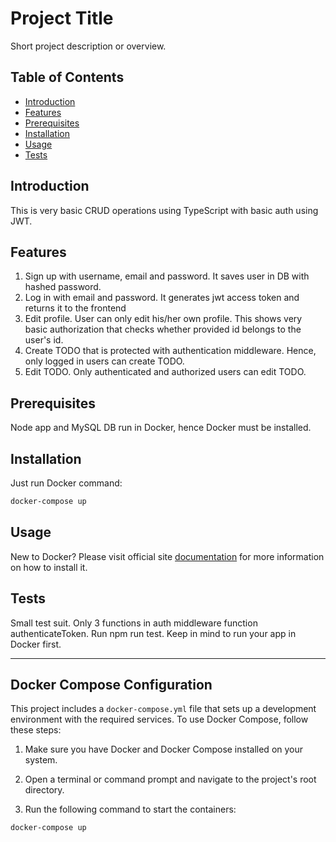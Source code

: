 # Project Title

Short project description or overview.

## Table of Contents

- [Introduction](#introduction)
- [Features](#features)
- [Prerequisites](#prerequisites)
- [Installation](#installation)
- [Usage](#usage)
- [Tests](#tests)

## Introduction

This is very basic CRUD operations using TypeScript with basic auth using JWT.

## Features

1. Sign up with username, email and password. It saves user in DB with hashed password.
2. Log in with email and password. It generates jwt access token and returns it to the frontend
3. Edit profile. User can only edit his/her own profile. This shows very basic authorization that checks whether provided id belongs to the user's id.
4. Create TODO that is protected with authentication middleware. Hence, only logged in users can create TODO.
5. Edit TODO. Only authenticated and authorized users can edit TODO.

## Prerequisites

Node app and MySQL DB run in Docker, hence Docker must be installed.

## Installation

Just run Docker command:

```bash
docker-compose up
```

## Usage

New to Docker? Please visit official site [documentation](https://docs.docker.com/engine/install/) for more information on how to install it.

## Tests

Small test suit. Only 3 functions in auth middleware function authenticateToken. Run npm run test. Keep in mind to run your app in Docker first.

---

## Docker Compose Configuration

This project includes a `docker-compose.yml` file that sets up a development environment with the required services. To use Docker Compose, follow these steps:

1. Make sure you have Docker and Docker Compose installed on your system.

2. Open a terminal or command prompt and navigate to the project's root directory.

3. Run the following command to start the containers:

```bash
docker-compose up
```
